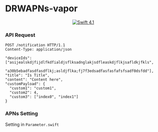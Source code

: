 # DRWAPNs-vapor
<p align="center">
    <a href="https://swift.org">
        <img src="http://img.shields.io/badge/swift-4.1-brightgreen.svg" alt="Swift 4.1">
    </a>
</p>

### API Request

```applescript
POST /notification HTTP/1.1
Content-Type: application/json

"deviceIds": ["asijealskdjfijdlfkdfialdjsflksadnglakjsdfleaskdjflkjsafldkjfkls",
    		  "a30b5ebadfasdfasdflkj;asldjflka;fj7f3edsadfasfasfafsfsadf0dsfdd"],
"title": "Is Title",
"content": "Content here",
"customPayload": {
  "custom1": "custom1",
  "custom2": 4,
  "custom3": ["index0", "index1"]
}
```

### APNs Setting

Setting in ``Parameter.swift``
